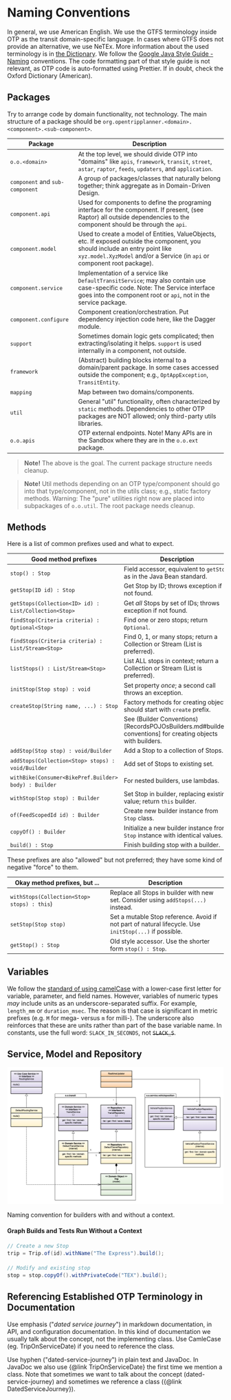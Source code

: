 # Naming Conventions

In general, we use American English. We use the GTFS terminology inside OTP as the transit
domain-specific language. In cases where GTFS does not provide an alternative, we use NeTEx. More
information about the used terminology is in [the Dictionary](https://github.com/opentripplanner/OpenTripPlanner/blob/dev-2.x/doc/user/Dictionary.md).
We follow the [Google Java Style Guide - Naming](https://google.github.io/styleguide/javaguide.html#s5-naming) conventions.
The code formatting part of that style guide is not relevant, as OTP code is auto-formatted using Prettier.
If in doubt, check the Oxford Dictionary (American).


## Packages

Try to arrange code by domain functionality, not technology. The main structure of a package should
be `org.opentripplanner.<domain>.<component>.<sub-component>`.

| Package                         | Description                                                                                                                                                                                                 |
| ------------------------------- |-------------------------------------------------------------------------------------------------------------------------------------------------------------------------------------------------------------|
| `o.o.<domain>`                  | At the top level, we should divide OTP into "domains" like `apis`, `framework`, `transit`, `street`, `astar`, `raptor`, `feeds`, `updaters`, and `application`.                                             |
| `component` and `sub-component` | A group of packages/classes that naturally belong together; think aggregate as in Domain-Driven Design.                                                                                                     |
| `component.api`                 | Used for components to define the programing interface for the component. If present, (see Raptor) all outside dependencies to the component should be through the `api`.                                   |
| `component.model`               | Used to create a model of Entities, ValueObjects, etc. If exposed outside the component, you should include an entry point like `xyz.model.XyzModel` and/or a Service (in `api` or component root package). |
| `component.service`             | Implementation of a service like `DefaultTransitService`; may also contain use case-specific code. Note: The Service interface goes into the component root or `api`, not in the service package.           |
| `component.configure`           | Component creation/orchestration. Put dependency injection code here, like the Dagger module.                                                                                                               |
| `support`                       | Sometimes domain logic gets complicated; then extracting/isolating it helps. `support` is used internally in a component, not outside.                                                                      |
| `framework`                     | (Abstract) building blocks internal to a domain/parent package. In some cases accessed outside the component; e.g., `OptAppException`, `TransitEntity`.                                                     |
| `mapping`                       | Map between two domains/components.                                                                                                                                                                         |
| `util`                          | General "util" functionality, often characterized by `static` methods. Dependencies to other OTP packages are NOT allowed; only third-party utils libraries.                                                |
| `o.o.apis`                      | OTP external endpoints. Note! Many APIs are in the Sandbox where they are in the `o.o.ext` package.                                                                                                         |

> **Note!** The above is the goal. The current package structure needs cleanup.

> **Note!** Util methods depending on an OTP type/component should go into that type/component, not
> in the utils class; e.g., static factory methods. Warning: The "pure" utilities right now are
> placed into subpackages of `o.o.util`. The root package needs cleanup.

## Methods

Here is a list of common prefixes used and what to expect.

| Good method prefixes                                  | Description                                                                   |
|-------------------------------------------------------|-------------------------------------------------------------------------------|
| `stop() : Stop`                                       | Field accessor, equivalent to `getStop` as in the Java Bean standard.         |
| `getStop(ID id) : Stop`                               | Get Stop by ID; throws exception if not found.                                |
| `getStops(Collection<ID> id) : List/Collection<Stop>` | Get _all_ Stops by set of IDs; throws exception if not found.                 |
| `findStop(Criteria criteria) : Optional<Stop>`        | Find one or zero stops; return `Optional`.                                    |
| `findStops(Criteria criteria) : List/Stream<Stop>`    | Find 0, 1, or many stops; return a Collection or Stream (List is preferred).  |
| `listStops() : List/Stream<Stop>`                     | List ALL stops in context; return a Collection or Stream (List is preferred). |
| `initStop(Stop stop) : void`                          | Set property _once_; a second call throws an exception.                       |
| `createStop(String name, ...) : Stop`                 | Factory methods for creating objects should start with `create` prefix.       |
|                                                       | See (Builder Conventions)[RecordsPOJOsBuilders.md#builder-conventions] for creating objects with builders. |
| `addStop(Stop stop) : void/Builder`                   | Add a Stop to a collection of Stops.                                          |
| `addStops(Collection<Stop> stops) : void/Builder`     | Add set of Stops to existing set.                                             |
| `withBike(Consumer<BikePref.Builder> body) : Builder` | For nested builders, use lambdas.                                             |
| `withStop(Stop stop) : Builder`                       | Set Stop in builder, replacing existing value; return `this` builder.         |
| `of(FeedScopedId id) : Builder`                       | Create new builder instance from  `Stop` class.                               |
| `copyOf() : Builder`                                  | Initialize a new builder instance from `Stop` instance with identical values. |
| `build() : Stop`                                      | Finish building stop with a builder.                                          |

These prefixes are also "allowed" but not preferred; they have some kind of negative "force" to
them.

| Okay method prefixes, but ...               | Description                                                                                            |
|---------------------------------------------|--------------------------------------------------------------------------------------------------------|
| `withStops(Collection<Stop> stops) : this`) | Replace all Stops in builder with new set. Consider using `addStops(...)` instead.                     |
| `setStop(Stop stop)`                        | Set a mutable Stop reference. Avoid if not part of natural lifecycle. Use `initStop(...)` if possible. |
| `getStop() : Stop`                          | Old style accessor. Use the shorter form `stop() : Stop`.                                              |


## Variables

We follow the [standard of using camelCase](https://google.github.io/styleguide/javaguide.html#s5.2.5-non-constant-field-names) with a lower-case first letter for variable, parameter, and field names. However, variables of numeric types _may_ include units as an underscore-separated suffix. For example, `length_mm` or `duration_msec`. The reason is that case is significant in metric prefixes (e.g. `M` for mega- versus `m` for milli-). The underscore also reinforces that these are units rather than part of the base variable name. In constants, use the full word: `SLACK_IN_SECONDS`, not ~~`SLACK_S`~~.


## Service, Model and Repository

![MainModelOverview](../images/ServiceModelOverview.png)

Naming convention for builders with and without a context.

#### Graph Builds and Tests Run Without a Context

```java
// Create a new Stop
trip = Trip.of(id).withName("The Express").build();

// Modify and existing stop
stop = stop.copyOf().withPrivateCode("TEX").build();
```

## Referencing Established OTP Terminology in Documentation

Use emphasis ("_dated service journey_") in markdown documentation, in API, and configuration
documentation. In this kind of documentation we usually talk about the concept, not the implementing
class. Use CamleCase (eg. TripOnServiceDate) if you need to reference the class.

Use hyphen ("dated-service-journey") in plain text and JavaDoc. In JavaDoc we also use
{@link TripOnServiceDate} the first time we mention a class. Note that sometimes we want to talk
about the concept (dated-service-journey) and sometimes we reference a class 
({@link DatedServiceJourney}).